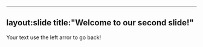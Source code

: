 ----
layout:slide
title:"Welcome to our second slide!"
----
Your text
use the left arror to go back!
